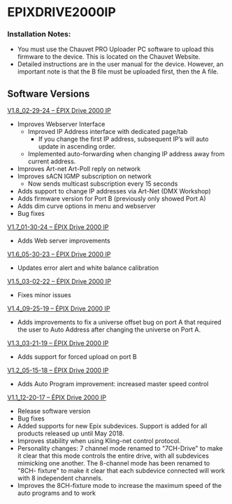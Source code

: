 # EPIXDRIVE2000IP

### Installation Notes:

- You must use the Chauvet PRO Uploader PC software to upload this firmware to the device. This is located on the Chauvet Website. 
- Detailed instructions are in the user manual for the device. However, an important note is that the B file must be uploaded first, then the A file.

## Software Versions

[V1.8_02-29-24 – ÉPIX Drive 2000 IP](https://github.com/Chauvet-Pro/EPIXDRIVE2000IP/blob/d58b5a7e51ba959c2350620a41743c8931ec9e64/Firmware/V1.8_02-29-24.zip)
-	Improves Webserver Interface
    * Improved IP Address interface with dedicated page/tab
        + If you change the first IP address, subsequent IP’s will auto update in ascending order.
    * Implemented auto-forwarding when changing IP address away from current address.
- Improves Art-net Art-Poll reply on network
- Improves sACN IGMP subscription on network
    * Now sends multicast subscription every 15 seconds
-	Adds support to change IP addresses via Art-Net (DMX Workshop)
-	Adds firmware version for Port B (previously only showed Port A)
-	Adds dim curve options in menu and webserver
-	Bug fixes
  
[V1.7_01-30-24 – ÉPIX Drive 2000 IP](https://github.com/Chauvet-Pro/EPIXDRIVE2000IP/blob/d58b5a7e51ba959c2350620a41743c8931ec9e64/Firmware/V1_77_01-30-2024_Epix%20Drive%202000%20IP.zip)
-	Adds Web server improvements
  
[V1.6_05-30-23 – ÉPIX Drive 2000 IP](https://github.com/Chauvet-Pro/EPIXDRIVE2000IP/blob/d58b5a7e51ba959c2350620a41743c8931ec9e64/Firmware/Epix%20Drive%202000%20IP_V1.69.zip)
-	Updates error alert and white balance calibration
  
[V1.5_03-02-22 – ÉPIX Drive 2000 IP](https://github.com/Chauvet-Pro/EPIXDRIVE2000IP/blob/d58b5a7e51ba959c2350620a41743c8931ec9e64/Firmware/V1_5_3-2-2022.zip)
-	Fixes minor issues
  
[V1.4_09-25-19 – ÉPIX Drive 2000 IP](https://github.com/Chauvet-Pro/EPIXDRIVE2000IP/blob/d58b5a7e51ba959c2350620a41743c8931ec9e64/Firmware/V1_4_9-25-2019.zip)
-	Adds improvements to fix a universe offset bug on port A that required the user to Auto Address after changing the universe on Port A.
  
[V1.3_03-21-19 – ÉPIX Drive 2000 IP](https://github.com/Chauvet-Pro/EPIXDRIVE2000IP/blob/d58b5a7e51ba959c2350620a41743c8931ec9e64/Firmware/V1_3_3-21-2019.zip)
-	Adds support for forced upload on port B
  
[V1.2_05-15-18 – ÉPIX Drive 2000 IP](https://github.com/Chauvet-Pro/EPIXDRIVE2000IP/blob/d58b5a7e51ba959c2350620a41743c8931ec9e64/Firmware/V1_2_5-15-2018.zip)
-	Adds Auto Program improvement: increased master speed control
  
[V1.1_12-20-17 – ÉPIX Drive 2000 IP](https://github.com/Chauvet-Pro/EPIXDRIVE2000IP/blob/d58b5a7e51ba959c2350620a41743c8931ec9e64/Firmware/V1_1_1_12-20-2017.zip)
-	Release software version
-	Bug fixes
-	Added supports for new Epix subdevices. Support is added for all products released up until May 2018.
-	Improves stability when using Kling-net control protocol.
-	Personality changes: 7 channel mode renamed to "7CH-Drive" to make it clear that this mode controls the entire drive, with all subdevices mimicking one another. The 8-channel mode has been renamed to "8CH- fixture" to make it clear that each subdevice connected will work with 8 independent channels. 
-	Improves the 8CH-fixture mode to increase the maximum speed of the auto programs and to work
